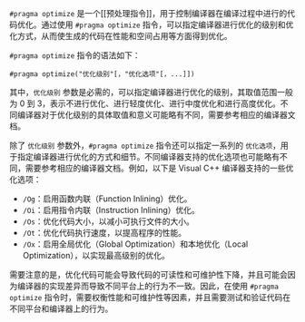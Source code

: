 `#pragma optimize` 是一个[[预处理指令]]，用于控制编译器在编译过程中进行的代码优化。通过使用 `#pragma optimize` 指令，可以指定编译器进行优化的级别和优化方式，从而使生成的代码在性能和空间占用等方面得到优化。

`#pragma optimize` 指令的语法如下：

`#pragma optimize("优化级别"[，"优化选项"[，...]])`

其中，`优化级别` 参数是必需的，可以指定编译器进行优化的级别，其取值范围一般为 0 到 3，表示不进行优化、进行轻度优化、进行中度优化和进行高度优化。不同编译器对于优化级别的具体取值和意义可能略有不同，需要参考相应的编译器文档。

除了 `优化级别` 参数外，`#pragma optimize` 指令还可以指定一系列的 `优化选项`，用于指定编译器进行优化的方式和细节。不同编译器支持的优化选项也可能略有不同，需要参考相应的编译器文档。例如，以下是 Visual C++ 编译器支持的一些优化选项：

-   `/Og`：启用函数内联（Function Inlining）优化。
-   `/Oi`：启用指令内联（Instruction Inlining）优化。
-   `/Os`：优化代码大小，以减小可执行文件的大小。
-   `/Ot`：优化代码执行速度，以提高程序的性能。
-   `/Ox`：启用全局优化（Global Optimization）和本地优化（Local Optimization），以实现最高级别的优化。

需要注意的是，优化代码可能会导致代码的可读性和可维护性下降，并且可能会因为编译器的实现差异而导致不同平台上的行为不一致。因此，在使用 `#pragma optimize` 指令时，需要权衡性能和可维护性等因素，并且需要测试和验证代码在不同平台和编译器上的行为。